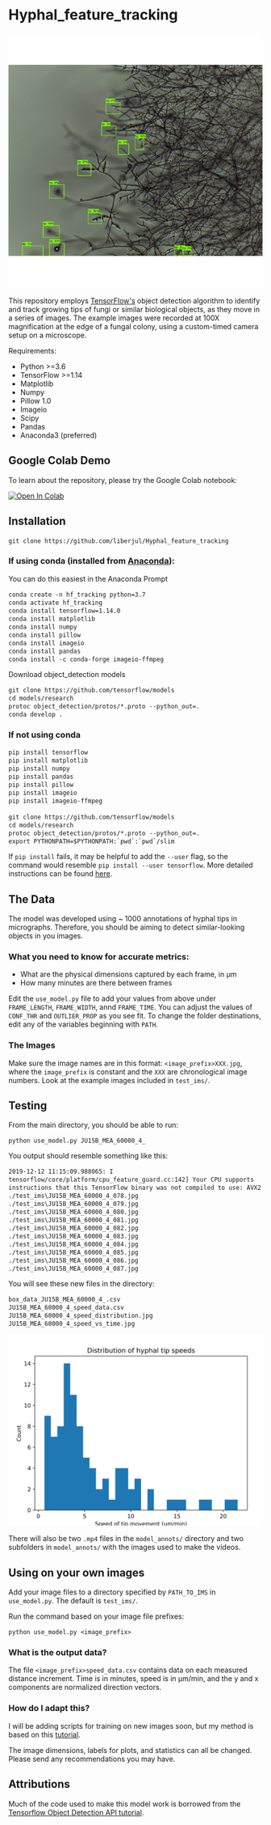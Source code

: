 # Hyphal_feature_tracking
![image](https://github.com/liberjul/Hyphal_feature_tracking/blob/master/model_annots/JU15B_MEA_60000_4_annot_3pc_thresh/JU15B_MEA_60000_4_082_annot.jpg)

This repository employs [TensorFlow's](https://github.com/tensorflow/tensorflow) object detection algorithm to identify and track growing tips of fungi or similar biological objects, as they move in a series of images. The example images were recorded at 100X magnification at the edge of a fungal colony, using a custom-timed camera setup on a microscope.

Requirements:
- Python >=3.6
- TensorFlow >=1.14
- Matplotlib
- Numpy
- Pillow 1.0
- Imageio
- Scipy
- Pandas
- Anaconda3 (preferred)

## Google Colab Demo

To learn about the repository, please try the Google Colab notebook:

[![Open In Colab](https://colab.research.google.com/assets/colab-badge.svg)](https://colab.research.google.com/github/liberjul/Hyphal_feature_tracking/blob/master/Hyphal_feature_tracking_demo.ipynb)

## Installation
```
git clone https://github.com/liberjul/Hyphal_feature_tracking
```

### If using conda (installed from [Anaconda](https://www.anaconda.com/distribution/)):
You can do this easiest in the Anaconda Prompt
```
conda create -n hf_tracking python=3.7
conda activate hf_tracking
conda install tensorflow=1.14.0
conda install matplotlib
conda install numpy
conda install pillow
conda install imageio
conda install pandas
conda install -c conda-forge imageio-ffmpeg
```

Download object_detection models
```
git clone https://github.com/tensorflow/models
cd models/research
protoc object_detection/protos/*.proto --python_out=.
conda develop .
```

### If not using conda
```
pip install tensorflow
pip install matplotlib
pip install numpy
pip install pandas
pip install pillow
pip install imageio
pip install imageio-ffmpeg

git clone https://github.com/tensorflow/models
cd models/research
protoc object_detection/protos/*.proto --python_out=.
export PYTHONPATH=$PYTHONPATH:`pwd`:`pwd`/slim
```
If `pip install` fails, it may be helpful to add the `--user` flag, so the command would resemble `pip install --user tensorflow`.
More detailed instructions can be found [here](https://github.com/tensorflow/models/blob/master/research/object_detection/g3doc/installation.md).

## The Data

The model was developed using ~ 1000 annotations of hyphal tips in micrographs. Therefore, you should be aiming to detect similar-looking objects in you images.

### What you need to know for accurate metrics:
 - What are the physical dimensions captured by each frame, in &mu;m
 - How many minutes are there between frames
 
Edit the `use_model.py` file to add your values from above under `FRAME_LENGTH`, `FRAME_WIDTH`, annd `FRAME_TIME`.
You can adjust the values of `CONF_THR` and `OUTLIER_PROP` as you see fit.
To change the folder destinations, edit any of the variables beginning with `PATH`.

### The Images
Make sure the image names are in this format: `<image_prefix>XXX.jpg`, where the `image_prefix` is constant and the `XXX` are chronological image numbers. Look at the example images included in `test_ims/`.

## Testing

From the main directory, you should be able to run:

```
python use_model.py JU15B_MEA_60000_4_
```
You output should resemble something like this:
```
2019-12-12 11:15:09.988065: I tensorflow/core/platform/cpu_feature_guard.cc:142] Your CPU supports instructions that this TensorFlow binary was not compiled to use: AVX2
./test_ims\JU15B_MEA_60000_4_078.jpg
./test_ims\JU15B_MEA_60000_4_079.jpg
./test_ims\JU15B_MEA_60000_4_080.jpg
./test_ims\JU15B_MEA_60000_4_081.jpg
./test_ims\JU15B_MEA_60000_4_082.jpg
./test_ims\JU15B_MEA_60000_4_083.jpg
./test_ims\JU15B_MEA_60000_4_084.jpg
./test_ims\JU15B_MEA_60000_4_085.jpg
./test_ims\JU15B_MEA_60000_4_086.jpg
./test_ims\JU15B_MEA_60000_4_087.jpg
```
You will see these new files in the directory:
```
box_data_JU15B_MEA_60000_4_.csv
JU15B_MEA_60000_4_speed_data.csv
JU15B_MEA_60000_4_speed_distribution.jpg
JU15B_MEA_60000_4_speed_vs_time.jpg
```
![image](https://github.com/liberjul/Hyphal_feature_tracking/blob/master/JU15B_MEA_60000_4_speed_distribution.jpg)

There will also be two `.mp4` files in the `model_annots/` directory and two subfolders in `model_annots/` with the images used to make the videos.

## Using on your own images

Add your image files to a directory specified by `PATH_TO_IMS` in `use_model.py`. The default is `test_ims/`.

Run the command based on your image file prefixes:
```
python use_model.py <image_prefix>
```

### What is the output data?

The file `<image_prefix>speed_data.csv` contains data on each measured distance increment. Time is in minutes, speed is in &mu;m/min, and the y and x components are normalized direction vectors.

### How do I adapt this?

I will be adding scripts for training on new images soon, but my method is based on this [tutorial](https://tensorflow-object-detection-api-tutorial.readthedocs.io/en/latest/training.html).

The image dimensions, labels for plots, and statistics can all be changed. Please send any recommendations you may have.

## Attributions
Much of the code used to make this model work is borrowed from the [Tensorflow Object Detection API tutorial](https://tensorflow-object-detection-api-tutorial.readthedocs.io/en/latest/index.html).
